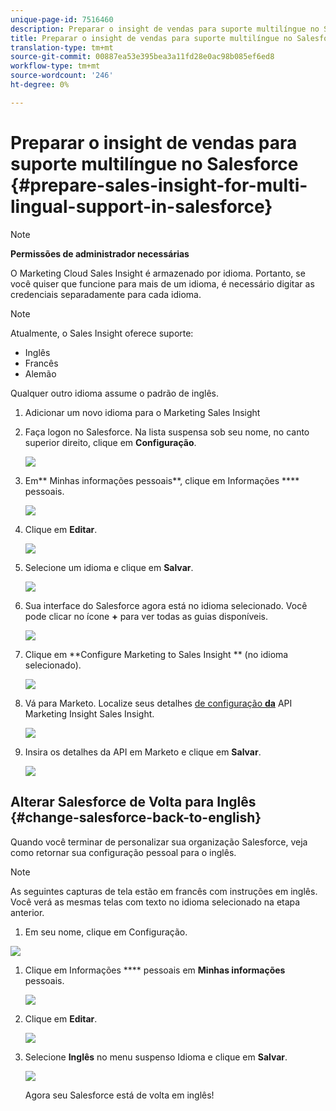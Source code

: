 ```yaml
---
unique-page-id: 7516460
description: Preparar o insight de vendas para suporte multilíngue no Salesforce - Documentos do Marketing - Documentação do produto
title: Preparar o insight de vendas para suporte multilíngue no Salesforce
translation-type: tm+mt
source-git-commit: 00887ea53e395bea3a11fd28e0ac98b085ef6ed8
workflow-type: tm+mt
source-wordcount: '246'
ht-degree: 0%

---
```



# Preparar o insight de vendas para suporte multilíngue no Salesforce {#prepare-sales-insight-for-multi-lingual-support-in-salesforce}

>[!NOTE]
>
>**Permissões de administrador necessárias**

O Marketing Cloud Sales Insight é armazenado por idioma. Portanto, se você quiser que funcione para mais de um idioma, é necessário digitar as credenciais separadamente para cada idioma.

>[!NOTE]
>
>Atualmente, o Sales Insight oferece suporte:
>
>* Inglês
>* Francês
>* Alemão

>
>
Qualquer outro idioma assume o padrão de inglês.

1. Adicionar um novo idioma para o Marketing Sales Insight
1. Faça logon no Salesforce. Na lista suspensa sob seu nome, no canto superior direito, clique em **Configuração**.

   ![](assets/image2015-7-6-16-3a5-3a6.png)

1. Em** Minhas informações pessoais**, clique em Informações **** pessoais.

   ![](assets/image2015-7-6-16-3a5-3a25.png)

1. Clique em **Editar**.

   ![](assets/image2015-7-6-16-3a5-3a38.png)

1. Selecione um idioma e clique em **Salvar**.

   ![](assets/image2015-7-6-16-3a5-3a47.png)

1. Sua interface do Salesforce agora está no idioma selecionado. Você pode clicar no ícone **+** para ver todas as guias disponíveis.

   ![](assets/image2015-7-6-16-3a6-3a10.png)

1. Clique em **Configure Marketing to Sales Insight ** (no idioma selecionado).

   ![](assets/image2015-7-6-16-3a7-3a15.png)

1. Vá para Marketo. Localize seus detalhes [de configuração **da**](https://docs.marketo.com/pages/viewpage.action?pageId=2360368#ConfigureMarketoSalesInsightinSalesforceEnterprise/Unlimited-ConfigureMarketoSalesInsight) API Marketing Insight Sales Insight.

   ![](assets/image2015-7-6-16-3a41-3a2.png)

1. Insira os detalhes da API em Marketo e clique em **Salvar**.

   ![](assets/image2015-7-6-16-3a7-3a43.png)

## Alterar Salesforce de Volta para Inglês {#change-salesforce-back-to-english}

Quando você terminar de personalizar sua organização Salesforce, veja como retornar sua configuração pessoal para o inglês.

>[!NOTE]
>
>As seguintes capturas de tela estão em francês com instruções em inglês.  Você verá as mesmas telas com texto no idioma selecionado na etapa anterior.

1. Em seu nome, clique em Configuração.

![](assets/image2015-7-6-16-3a5-3a6.png)

1. Clique em Informações **** pessoais em **Minhas informações** pessoais.

   ![](assets/image2015-7-6-16-3a8-3a3.png)

1. Clique em **Editar**.

   ![](assets/image2015-7-6-16-3a8-3a19.png)

1. Selecione **Inglês** no menu suspenso Idioma e clique em **Salvar**.

   ![](assets/image2015-7-6-16-3a8-3a31.png)

   Agora seu Salesforce está de volta em inglês!


